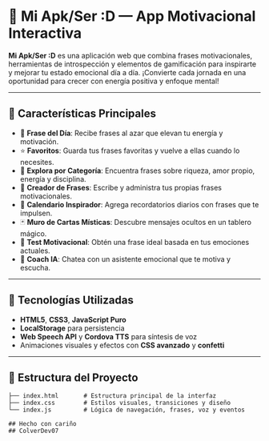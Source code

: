 # 🌟 Mi Apk/Ser :D — App Motivacional Interactiva

**Mi Apk/Ser :D** es una aplicación web que combina frases motivacionales, herramientas de introspección y elementos de gamificación para inspirarte y mejorar tu estado emocional día a día. ¡Convierte cada jornada en una oportunidad para crecer con energía positiva y enfoque mental!

---

## 🎯 Características Principales

- 🔮 **Frase del Día**: Recibe frases al azar que elevan tu energía y motivación.
- ⭐ **Favoritos**: Guarda tus frases favoritas y vuelve a ellas cuando lo necesites.
- 📂 **Explora por Categoría**: Encuentra frases sobre riqueza, amor propio, energía y disciplina.
- 📝 **Creador de Frases**: Escribe y administra tus propias frases motivacionales.
- 📅 **Calendario Inspirador**: Agrega recordatorios diarios con frases que te impulsen.
- 🃏 **Muro de Cartas Místicas**: Descubre mensajes ocultos en un tablero mágico.
- 🧠 **Test Motivacional**: Obtén una frase ideal basada en tus emociones actuales.
- 🤖 **Coach IA**: Chatea con un asistente emocional que te motiva y escucha.

---

## 🚀 Tecnologías Utilizadas

- **HTML5**, **CSS3**, **JavaScript Puro**
- **LocalStorage** para persistencia
- **Web Speech API** y **Cordova TTS** para síntesis de voz
- Animaciones visuales y efectos con **CSS avanzado** y **confetti**

---

## 📁 Estructura del Proyecto

```plaintext
├── index.html       # Estructura principal de la interfaz
├── index.css        # Estilos visuales, transiciones y diseño
└── index.js         # Lógica de navegación, frases, voz y eventos

## Hecho con cariño
## ColverDev07
